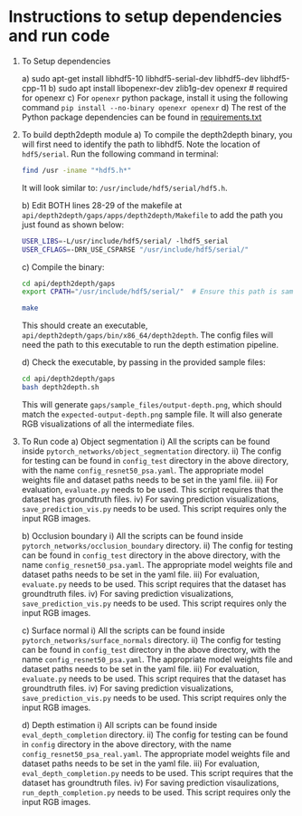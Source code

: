 # Instructions to setup dependencies and run code


1) To Setup dependencies

	a) sudo apt-get install libhdf5-10 libhdf5-serial-dev libhdf5-dev libhdf5-cpp-11
	b) sudo apt install libopenexr-dev zlib1g-dev openexr # required for openexr
	c) For `openexr` python package, install it using the following command `pip install --no-binary openexr openexr`
	d) The rest of the Python package dependencies can be found in [requirements.txt](requirements.txt)

2) To build depth2depth module
	a) To compile the depth2depth binary, you will first need to identify the path to libhdf5. Note the location of `hdf5/serial`. Run the following
  command in terminal:
    ```bash
    find /usr -iname "*hdf5.h*"
    ```
    It will look similar to: `/usr/include/hdf5/serial/hdf5.h`.

	b) Edit BOTH lines 28-29 of the makefile at `api/depth2depth/gaps/apps/depth2depth/Makefile` to add the path you just found as shown below:
    ```bash
    USER_LIBS=-L/usr/include/hdf5/serial/ -lhdf5_serial
    USER_CFLAGS=-DRN_USE_CSPARSE "/usr/include/hdf5/serial/"
    ```

	c) Compile the binary:
    ```bash
    cd api/depth2depth/gaps
    export CPATH="/usr/include/hdf5/serial/"  # Ensure this path is same as read from output of `find /usr -iname "*hdf5.h*"`

    make
    ```
    This should create an executable, `api/depth2depth/gaps/bin/x86_64/depth2depth`. The config files will need the path to this executable to run the  depth estimation pipeline.

	d) Check the executable, by passing in the provided sample files:
    ```bash
    cd api/depth2depth/gaps
    bash depth2depth.sh
    ```
    This will generate `gaps/sample_files/output-depth.png`, which should match the `expected-output-depth.png` sample file. It will also generate RGB visualizations of all the intermediate files.

3) To Run code
	a) Object segmentation
		i) All the scripts can be found inside `pytorch_networks/object_segmentation` directory.
		ii) The config for testing can be found in `config_test` directory in the above directory, with the name `config_resnet50_psa.yaml`. The appropriate model weights file and dataset paths needs to be set in the yaml file.
		iii) For evaluation, `evaluate.py` needs to be used. This script requires that the dataset has groundtruth files.
		iv) For saving prediction visualizations, `save_prediction_vis.py` needs to be used. This script requires only the input RGB images.


	b) Occlusion boundary
		i) All the scripts can be found inside `pytorch_networks/occlusion_boundary` directory.
 		ii) The config for testing can be found in `config_test` directory in the above directory, with the name `config_resnet50_psa.yaml`. The appropriate model weights file and dataset paths needs to be set in the yaml file.
		iii) For evaluation, `evaluate.py` needs to be used. This script requires that the dataset has groundtruth files.
		iv) For saving prediction visualizations, `save_prediction_vis.py` needs to be used. This script requires only the input RGB images.

	c) Surface normal
		i) All the scripts can be found inside `pytorch_networks/surface_normals` directory.
		ii) The config for testing can be found in `config_test` directory in the above directory, with the name `config_resnet50_psa.yaml`. The appropriate model weights file and dataset paths needs to be set in the yaml file.
		iii) For evaluation, `evaluate.py` needs to be used. This script requires that the dataset has groundtruth files.
		iv) For saving prediction visualizations, `save_prediction_vis.py` needs to be used. This script requires only the input RGB images.

	d) Depth estimation
		i) All scripts can be found inside `eval_depth_completion` directory.
		ii) The config for testing can be found in `config` directory in the above directory, with the name `config_resnet50_psa_real.yaml`. The appropriate model weights file and dataset paths needs to be set in the yaml file.
		iii) For evaluation, `eval_depth_completion.py` needs to be used. This script requires that the dataset has groundtruth files.
		iv) For saving prediction visaulizations, `run_depth_completion.py` needs to be used. This script requires only the input RGB images.
